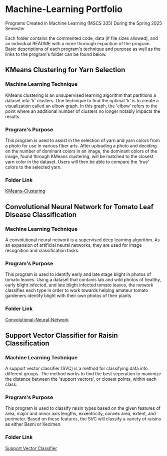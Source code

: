 # Machine-Learning Portfolio
Programs Created in Machine Learning (MSCS 335) During the Spring 2025 Semester

Each folder contains the commented code, data (if file sizes allowed), and an individual README with a more thorough expantion of the program. Basic descriptions of each program's technique and purpose as well as the links to the program's folder can be found below.

## KMeans Clustering for Yarn Selection
### Machine Learning Technique

KMeans clustering is an unsupervised learning algorithm that partitions a dataset into 'k' clusters. One technique to find the optimal 'k' is to create a visualization called an elbow graph. In this graph, the 'elbow' refers to the point where an additional number of clusters no longer notably impacts the results. 

### Program's Purpose

This program is used to assist in the selection of yarn and yarn colors from a photo for use in various fiber arts. After uploading a photo and deciding on the number of dominant colors in an image, the dominant colors of the image, found through KMeans clustering, will be matched to the closest yarn color in the dataset. Users will then be able to compare the ‘true’ colors to the selected yarn.

### Folder Link
[KMeans-Clustering](https://github.com/Emily-McNett/Machine-Learning-Portfolio/tree/main/KMeans-Clustering)


## Convolutional Neural Network for Tomato Leaf Disease Classification
### Machine Learning Technique

A convolutional neural network is a supervised deep learning algorithm. As an expansion of artificial neural networks, they are used for image recognition and classification tasks. 

### Program's Purpose

This program is used to identify early and late stage blight in photos of tomato leaves. Using a dataset that contains lab and wild photos of healthy, early blight infected, and late blight infected tomato leaves, the network classifies each type in order to work towards helping amateur tomato gardeners identify blight with their own photos of their plants. 

### Folder Link
[Convolutional-Neural-Network](https://github.com/Emily-McNett/Machine-Learning-Portfolio/tree/main/Convolutional-Neural-Network)


## Support Vector Classifier for Raisin Classification
### Machine Learning Technique

A support vector classifier (SVC) is a method for classifying data into different groups. The method works to find the best seperation to maximize the distance between the 'support vectors', or closest points, within each class.

### Program's Purpose

This program is used to classify raisin types based on the given features of area, major and minor axis lengths, exxentricity, convex area, extent, and perimeter. Based on these features, the SVC will classify a variety of raisins as either Besni or Kecimen.

### Folder Link
[Support Vector Classifier](https://github.com/Emily-McNett/Machine-Learning-Portfolio/tree/main/Support-Vector-Classifier)

[//]: # "### Gini Impurity Calculation"


[//]: # "### Linear Regression with Goodreads books"


[//]: # "### Random Forest to Detect Room Occupancy"
